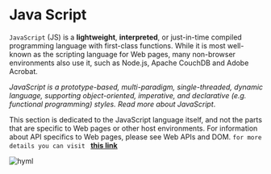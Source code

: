 # Java Script
`JavaScript` (JS) is a **lightweight**, **interpreted**, or just-in-time compiled programming language with first-class functions. While it is most well-known as the scripting language for Web pages, many non-browser environments also use it, such as Node.js, Apache CouchDB and Adobe Acrobat.

 *JavaScript is a prototype-based, multi-paradigm, single-threaded, dynamic language, supporting object-oriented, imperative, and declarative (e.g. functional programming) styles. Read more about JavaScript*.

This section is dedicated to the JavaScript language itself, and not the parts that are specific to Web pages or other host environments. For information about API specifics to Web pages, please see Web APIs and DOM.
`for more details you can visit ` [**this link**](https://developer.mozilla.org/en-US/docs/Web/JavaScript)
 



![hyml](https://www.thoughtco.com/thmb/_P_IpRezcdFY2uZZNjKtLpyj2zA=/1500x1000/filters:fill(auto,1)/JavaScript-58acbb8a3df78c345bad32c2.jpg)
